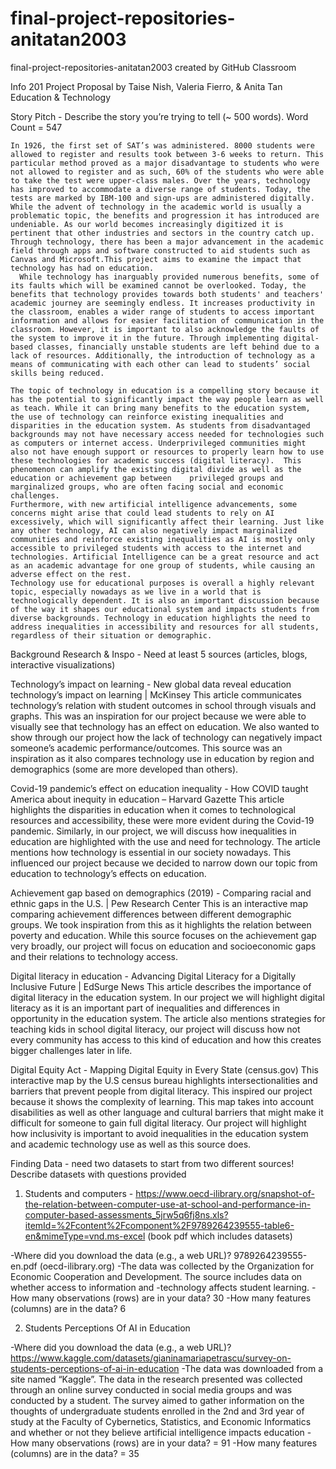 # final-project-repositories-anitatan2003
final-project-repositories-anitatan2003 created by GitHub Classroom


Info 201 Project Proposal by Taise Nish, Valeria Fierro, & Anita Tan
Education & Technology

Story Pitch - Describe the story you’re trying to tell  (~ 500 words). 
Word Count = 547

	In 1926, the first set of SAT’s was administered. 8000 students were allowed to register and results took between 3-6 weeks to return. This particular method proved as a major disadvantage to students who were not allowed to register and as such, 60% of the students who were able to take the test were upper-class males. Over the years, technology has improved to accommodate a diverse range of students. Today, the tests are marked by IBM-100 and sign-ups are administered digitally. While the advent of technology in the academic world is usually a problematic topic, the benefits and progression it has introduced are undeniable. As our world becomes increasingly digitized it is pertinent that other industries and sectors in the country catch up. Through technology, there has been a major advancement in the academic field through apps and software constructed to aid students such as Canvas and Microsoft.This project aims to examine the impact that technology has had on education. 
      While technology has inarguably provided numerous benefits, some of its faults which will be examined cannot be overlooked. Today, the benefits that technology provides towards both students' and teachers' academic journey are seemingly endless. It increases productivity in the classroom, enables a wider range of students to access important information and allows for easier facilitation of communication in the classroom. However, it is important to also acknowledge the faults of the system to improve it in the future. Through implementing digital-based classes, financially unstable students are left behind due to a lack of resources. Additionally, the introduction of technology as a means of communicating with each other can lead to students’ social skills being reduced.

	The topic of technology in education is a compelling story because it has the potential to significantly impact the way people learn as well as teach. While it can bring many benefits to the education system, the use of technology can reinforce existing inequalities and disparities in the education system. As students from disadvantaged backgrounds may not have necessary access needed for technologies such as computers or internet access. Underprivileged communities might also not have enough support or resources to properly learn how to use these technologies for academic success (digital literacy).  This phenomenon can amplify the existing digital divide as well as the education or achievement gap between 	privileged groups and marginalized groups, who are often facing social and economic challenges.
	Furthermore, with new artificial intelligence advancements, some concerns might arise that could lead students to rely on AI excessively, which will significantly affect their learning. Just like any other technology, AI can also negatively impact marginalized communities and reinforce existing inequalities as AI is mostly only accessible to privileged students with access to the internet and technologies. Artificial Intelligence can be a great resource and act as an academic advantage for one group of students, while causing an adverse effect on the rest. 
	Technology use for educational purposes is overall a highly relevant topic, especially nowadays as we live in a world that is technologically dependent. It is also an important discussion because of the way it shapes our educational system and impacts students from diverse backgrounds. Technology in education highlights the need to address inequalities in accessibility and resources for all students, regardless of their situation or demographic. 


Background Research & Inspo - Need at least 5 sources (articles, blogs, interactive visualizations)

Technology’s impact on learning -  New global data reveal education technology’s impact on learning | McKinsey
This article communicates technology’s relation with student outcomes in school through visuals and graphs. This was an inspiration for our project because we were able to visually see that technology has an effect on education. 
We also wanted to show through our project how the lack of technology can negatively impact someone’s academic performance/outcomes. This source was an inspiration as it  also compares technology use in education by region and demographics (some are more developed than others).

Covid-19 pandemic’s effect on education inequality - How COVID taught America about inequity in education – Harvard Gazette
This article highlights the disparities in education when it comes to technological resources and accessibility, these were more evident during the Covid-19 pandemic. Similarly, in our project, we will discuss how inequalities in education are highlighted with the use and need for technology. 
The article mentions how technology is essential in our society nowadays. This influenced our project because we decided to narrow down our topic from education to technology’s effects on education.

Achievement gap based on demographics (2019) - Comparing racial and ethnic gaps in the U.S. | Pew Research Center
This is an interactive map comparing achievement differences between different demographic groups. We took inspiration from this as it highlights the relation between poverty and education. 
While this source focuses on the achievement gap very broadly, our project will focus on education and socioeconomic gaps and their relations to technology access. 

Digital literacy in education - Advancing Digital Literacy for a Digitally Inclusive Future | EdSurge News
This article describes the importance of digital literacy in the education system. In our project we will highlight digital	literacy as it is an important part of inequalities and differences in opportunity in the education system.
The article also mentions strategies for teaching kids in school digital literacy, our project will discuss how not every community has access to this kind of education and how this creates bigger challenges later in life. 

Digital Equity Act - Mapping Digital Equity in Every State (census.gov)
This interactive map by the U.S census bureau highlights intersectionalities and barriers that prevent people from digital literacy. This inspired our project because it shows the complexity of learning.
This map takes into account disabilities as well as other language and cultural barriers that might make it difficult for someone to gain full digital literacy. Our project will highlight how inclusivity is important to avoid inequalities in the education system and academic technology use as well as this source does. 


Finding Data - need two datasets to start from two different sources! Describe datasets with questions provided

1. Students and computers - https://www.oecd-ilibrary.org/snapshot-of-the-relation-between-computer-use-at-school-and-performance-in-computer-based-assessments_5jrw5q6fj8ns.xls?itemId=%2Fcontent%2Fcomponent%2F9789264239555-table6-en&mimeType=vnd.ms-excel  (book pdf which includes datasets)  

-Where did you download the data (e.g., a web URL)? 9789264239555-en.pdf (oecd-ilibrary.org)
-The data was collected by the Organization for Economic Cooperation and Development. The source includes data on whether access to information and -technology affects student learning.
-How many observations (rows) are in your data? 30
-How many features (columns) are in the data? 6

2. Students Perceptions Of AI in Education

-Where did you download the data (e.g., a web URL)? https://www.kaggle.com/datasets/gianinamariapetrascu/survey-on-students-perceptions-of-ai-in-education
-The data was downloaded from a site named “Kaggle”. The data in the research presented was collected through an online survey conducted in social media groups and was conducted by a student. The survey aimed to gather information on the thoughts of undergraduate students enrolled in the 2nd and 3rd year of study at the Faculty of Cybernetics, Statistics, and Economic Informatics and whether or not they believe artificial intelligence impacts education
-How many observations (rows) are in your data? = 91
-How many features (columns) are in the data? =  35

